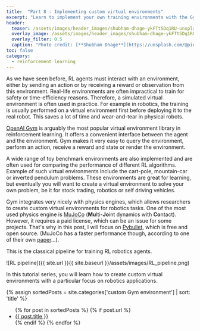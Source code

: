 ```yaml
---
title:  "Part 8 : Implementing custom virtual environments"
excerpt: "Learn to implement your own training environments with the Gym library."
header:
  teaser: /assets/images/header_images/shubham-dhage-ykFTt5Dq1RU-unsplash.jpg
  overlay_image: /assets/images/header_images/shubham-dhage-ykFTt5Dq1RU-unsplash.jpg
  overlay_filter: 0.5
  caption: "Photo credit: [**Shubham Dhage**](https://unsplash.com/@pietrozj?utm_source=unsplash&utm_medium=referral&utm_content=creditCopyText/)"
toc: false
category:
  - reinforcement learning
---
```



As we have seen before, RL agents must interact with an environment, either by sending an action or by receiving a reward or observation from this environment. Real-life environments are often impractical to train for safety or time-efficiency reasons. Therefore, a simulated virtual environment is often used in practice. For example in robotics, the training is usually performed on a virtual environment first before deploying it to the real robot. This saves a lot of time and wear-and-tear in physical robots.

[OpenAI Gym](https://www.gymlibrary.ml/) is arguably the most popular virtual environment library in reinforcement learning. It offers a convenient interface between the agent and the environment. Gym makes it very easy to query the environment, perform an action, receive a reward and state or render the environment.

A wide range of toy benchmark environments are also implemented and are often used for comparing the performance of different RL algorithms. Example of such virtual environments include the cart-pole, mountain-car or inverted pendulum problems. These environments are great for learning, but eventually you will want to create a virtual environment to solve your own problem, be it for stock trading, robotics or self driving vehicles.

Gym integrates very nicely with physics engines, which allows researchers to create custom virtual environments for robotics tasks. One of the most used physics engine is [MuJoCo](https://mujoco.org/) (**Mu**lti-**Jo**int dynamics with **Co**ntact). However, it requires a paid license, which can be an issue for some projects. That's why in this post, I will focus on [Pybullet](https://pybullet.org/wordpress/), which is free and open source. (MuJoCo has a faster performance though, according to one of their own [paper](https://homes.cs.washington.edu/~todorov/papers/ErezICRA15.pdf)...).

This is the classical pipeline for training RL robotics agents.


![RL pipeline]({{ site.url }}{{ site.baseurl }}/assets/images/RL_pipeline.png)

In this tutorial series, you will learn how to create custom virtual environments with a particular focus on robotics applications.



<!-- Create array of posts with category 'Reinforcement Learning' and sort them alphabetically -->

{% assign sortedPosts = site.categories['custom Gym environment'] | sort: 'title' %}

<!-- Create a list of post using the array defined earlier -->

<ul>
  {% for post in sortedPosts %}
    {% if post.url %}
        <li><a href="{{ post.url }}">{{ post.title }}</a></li>
    {% endif %}
  {% endfor %}
</ul>